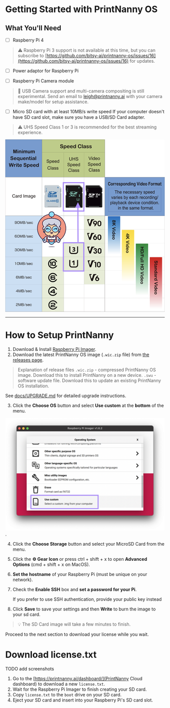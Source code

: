 # Getting Started with PrintNanny OS

## What You'll Need

- [ ] Raspberry Pi 4
> ⚠️ Raspberry Pi 3 support is not available at this time, but you can subscribe to [https://github.com/bitsy-ai/printnanny-os/issues/16](https://github.com/bitsy-ai/printnanny-os/issues/16) for updates. 
    
- [ ] Power adaptor for Raspberry Pi

- [ ] Raspberry Pi Camera module
> 📸 USB Camera support and multi-camera compositing is still experimental. Send an email to leigh@printnanny.ai with your camera make/model for setup assistance.

- [ ] Micro SD card with at least 10MB/s write speed
If your computer doesn't have SD card slot, make sure you have a USB/SD Card adapter.

> ⚠️ UHS Speed Class 1 or 3 is recommended for the best streaming experience.

![SD Card Selection Guide](/images/sdcard-speeds.png)

---

# How to Setup PrintNanny

1. Download & Install [Raspberry Pi Imager](https://www.raspberrypi.com/software/).
2. Download the latest PrintNanny OS image (`.wic.zip` file) from [the releases page](https://github.com/bitsy-ai/printnanny-os/releases).

> Explanation of release files
> `.wic.zip` - compressed PrintNanny OS image. Download this to install PrintNanny on a new device.
> `.swu` - software update file. Download this to update an existing PrintNanny OS installation.

See [docs/UPGRADE.md](docs/UPGRADE.md) for detailed upgrade instructions.

3. Click the **Choose OS** button and select **Use custom** at the **bottom** of the menu.

![Selecting the custom menu in Raspberry Pi Imager](/images/rpi-imager-select-custom.png).

4. Click the **Choose Storage** button and select your MicroSD Card from the menu.
5. Click the **⚙️ Gear Icon** or press ctrl + shift + x to open **Advanced Options** (cmd + shift + x on MacOS).
6. **Set the hostname** of your Raspberry Pi (must be unique on your network).
7. Check the **Enable SSH** box and **set a password for your Pi**.

    If you prefer to use SSH authentication, provide your public key instead
8. Click **Save** to save your settings and then **Write** to burn the image to your sd card.

> 💡 The SD Card image will take a few minutes to finish. 

Proceed to the next section to download your license while you wait.

# Download license.txt

TODO add screenshots

1. Go to the [https://printnanny.ai/dashboard/](PrintNanny Cloud dashboard) to download a new `license.txt`.
2. Wait for the Raspberry Pi Imager to finish creating your SD card.
3. Copy `license.txt` to the `boot` drive on your SD card.
4. Eject your SD card and insert into your Raspberry Pi's SD card slot.